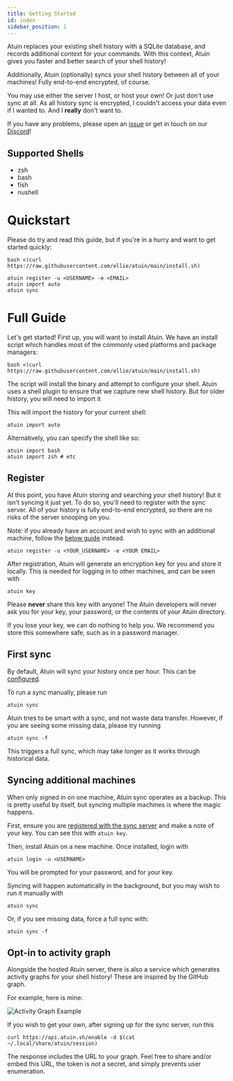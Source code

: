 ```yaml
---
title: Getting Started
id: index
sidebar_position: 1
---
```


Atuin replaces your existing shell history with a SQLite database, and records
additional context for your commands. With this context, Atuin gives you faster
and better search of your shell history!

Additionally, Atuin (optionally) syncs your shell history between all of your
machines! Fully end-to-end encrypted, of course.

You may use either the server I host, or host your own! Or just don't use sync
at all. As all history sync is encrypted, I couldn't access your data even if I
wanted to. And I **really** don't want to.

If you have any problems, please open an [issue](https://github.com/ellie/atuin/issues) or get in touch on our [Discord](https://discord.gg/Fq8bJSKPHh)!

## Supported Shells

- zsh
- bash
- fish
- nushell
 
# Quickstart

Please do try and read this guide, but if you're in a hurry and want to get started quickly:

```
bash <(curl https://raw.githubusercontent.com/ellie/atuin/main/install.sh)

atuin register -u <USERNAME> -e <EMAIL>
atuin import auto
atuin sync
```

# Full Guide

Let's get started! First up, you will want to install Atuin. We have an install
script which handles most of the commonly used platforms and package managers:

```
bash <(curl https://raw.githubusercontent.com/ellie/atuin/main/install.sh)
```

The script will install the binary and attempt to configure your shell. Atuin
uses a shell plugin to ensure that we capture new shell history. But for older
history, you will need to import it

This will import the history for your current shell:
```
atuin import auto
```

Alternatively, you can specify the shell like so:

```
atuin import bash
atuin import zsh # etc
```

## Register

At this point, you have Atuin storing and searching your shell history! But it
isn't syncing it just yet. To do so, you'll need to register with the sync
server. All of your history is fully end-to-end encrypted, so there are no
risks of the server snooping on you.

Note: if you already have an account and wish to sync with an additional
machine, follow the [below guide](#syncing-additional-machines) instead.

```
atuin register -u <YOUR_USERNAME> -e <YOUR EMAIL>
```

After registration, Atuin will generate an encryption key for you and store it
locally. This is needed for logging in to other machines, and can be seen with

```
atuin key
```

Please **never** share this key with anyone! The Atuin developers will never
ask you for your key, your password, or the contents of your Atuin directory.

If you lose your key, we can do nothing to help you. We recommend you store
this somewhere safe, such as in a password manager.

## First sync
By default, Atuin will sync your history once per hour. This can be
[configured](/docs/config#sync_frequency).

To run a sync manually, please run

```
atuin sync
```

Atuin tries to be smart with a sync, and not waste data transfer. However, if
you are seeing some missing data, please try running

```
atuin sync -f
```

This triggers a full sync, which may take longer as it works through historical data.

## Syncing additional machines

When only signed in on one machine, Atuin sync operates as a backup. This is
pretty useful by itself, but syncing multiple machines is where the magic
happens.

First, ensure you are [registered with the sync server](#register) and make a
note of your key. You can see this with `atuin key`.

Then, install Atuin on a new machine. Once installed, login with

```
atuin login -u <USERNAME>
```

You will be prompted for your password, and for your key.

Syncing will happen automatically in the background, but you may wish to run it manually with

```
atuin sync
```

Or, if you see missing data, force a full sync with: 

```
atuin sync -f
```
  
## Opt-in to activity graph
Alongside the hosted Atuin server, there is also a service which generates
activity graphs for your shell history! These are inspired by the GitHub graph.
  
For example, here is mine:
  
![Activity Graph Example](https://api.atuin.sh/img/ellie.png?token=0722830c382b42777bdb652da5b71efb61d8d387)

If you wish to get your own, after signing up for the sync server, run this
  
```
curl https://api.atuin.sh/enable -d $(cat ~/.local/share/atuin/session)
```
  
The response includes the URL to your graph. Feel free to share and/or embed
this URL, the token is _not_ a secret, and simply prevents user enumeration. 
  
  

